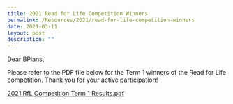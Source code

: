 ```yaml
---
title: 2021 Read for Life Competition Winners
permalink: /Resources/2021/read-for-life-competition-winners
date: 2021-03-11
layout: post
description: ""
---
```


Dear BPians,  
  
Please refer to the PDF file below for the Term 1 winners of the Read for Life competition. Thank you for your active participation!  
  
[2021 RfL Competition Term 1 Results.pdf](https://www-bpghs-moe-edu-sg-admin.cwp.sg/qql/slot/u148/BPGHS%202021/Announcements%20&%20Updates/2021%20RfL%20Competition%20Term%201%20Results.pdf)